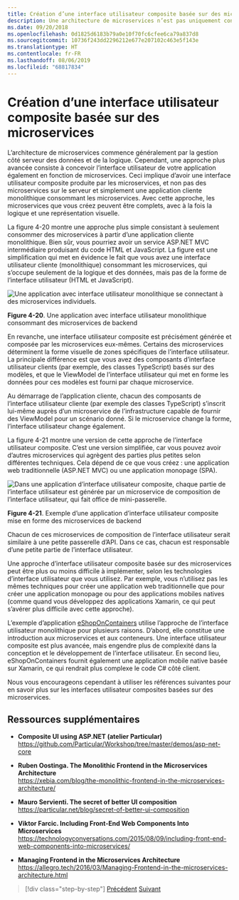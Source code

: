 ```yaml
---
title: Création d’une interface utilisateur composite basée sur des microservices
description: Une architecture de microservices n’est pas uniquement conçue pour le back-end. Elle peut également s’utiliser dans un environnement front-end comme vous allez pouvoir le voir.
ms.date: 09/20/2018
ms.openlocfilehash: 0d1825d6183b79a0e10f70fc6cfee6ca79a837d8
ms.sourcegitcommit: 10736f243dd2296212e677e207102c463e5f143e
ms.translationtype: HT
ms.contentlocale: fr-FR
ms.lasthandoff: 08/06/2019
ms.locfileid: "68817834"
---
```

# <a name="creating-composite-ui-based-on-microservices"></a>Création d’une interface utilisateur composite basée sur des microservices

L’architecture de microservices commence généralement par la gestion côté serveur des données et de la logique. Cependant, une approche plus avancée consiste à concevoir l’interface utilisateur de votre application également en fonction de microservices. Ceci implique d’avoir une interface utilisateur composite produite par les microservices, et non pas des microservices sur le serveur et simplement une application cliente monolithique consommant les microservices. Avec cette approche, les microservices que vous créez peuvent être complets, avec à la fois la logique et une représentation visuelle.

La figure 4-20 montre une approche plus simple consistant à seulement consommer des microservices à partir d’une application cliente monolithique. Bien sûr, vous pourriez avoir un service ASP.NET MVC intermédiaire produisant du code HTML et JavaScript. La figure est une simplification qui met en évidence le fait que vous avez une interface utilisateur cliente (monolithique) consommant les microservices, qui s’occupe seulement de la logique et des données, mais pas de la forme de l’interface utilisateur (HTML et JavaScript).

![Une application avec interface utilisateur monolithique se connectant à des microservices individuels.](./media/image20.png)

**Figure 4-20**. Une application avec interface utilisateur monolithique consommant des microservices de backend

En revanche, une interface utilisateur composite est précisément générée et composée par les microservices eux-mêmes. Certains des microservices déterminent la forme visuelle de zones spécifiques de l’interface utilisateur. La principale différence est que vous avez des composants d’interface utilisateur clients (par exemple, des classes TypeScript) basés sur des modèles, et que le ViewModel de l’interface utilisateur qui met en forme les données pour ces modèles est fourni par chaque microservice.

Au démarrage de l’application cliente, chacun des composants de l’interface utilisateur cliente (par exemple des classes TypeScript) s’inscrit lui-même auprès d’un microservice de l’infrastructure capable de fournir des ViewModel pour un scénario donné. Si le microservice change la forme, l’interface utilisateur change également.

La figure 4-21 montre une version de cette approche de l’interface utilisateur composite. C’est une version simplifiée, car vous pouvez avoir d’autres microservices qui agrègent des parties plus petites selon différentes techniques. Cela dépend de ce que vous créez : une application web traditionnelle (ASP.NET MVC) ou une application monopage (SPA).

![Dans une application d’interface utilisateur composite, chaque partie de l’interface utilisateur est générée par un microservice de composition de l’interface utilisateur, qui fait office de mini-passerelle.](./media/image21.png)

**Figure 4-21**. Exemple d’une application d’interface utilisateur composite mise en forme des microservices de backend

Chacun de ces microservices de composition de l’interface utilisateur serait similaire à une petite passerelle d’API. Dans ce cas, chacun est responsable d’une petite partie de l’interface utilisateur.

Une approche d’interface utilisateur composite basée sur des microservices peut être plus ou moins difficile à implémenter, selon les technologies d’interface utilisateur que vous utilisez. Par exemple, vous n’utilisez pas les mêmes techniques pour créer une application web traditionnelle que pour créer une application monopage ou pour des applications mobiles natives (comme quand vous développez des applications Xamarin, ce qui peut s’avérer plus difficile avec cette approche).

L’exemple d’application [eShopOnContainers](https://aka.ms/MicroservicesArchitecture) utilise l’approche de l’interface utilisateur monolithique pour plusieurs raisons. D’abord, elle constitue une introduction aux microservices et aux conteneurs. Une interface utilisateur composite est plus avancée, mais engendre plus de complexité dans la conception et le développement de l’interface utilisateur. En second lieu, eShopOnContainers fournit également une application mobile native basée sur Xamarin, ce qui rendrait plus complexe le code C\# côté client.

Nous vous encourageons cependant à utiliser les références suivantes pour en savoir plus sur les interfaces utilisateur composites basées sur des microservices.

## <a name="additional-resources"></a>Ressources supplémentaires

- **Composite UI using ASP.NET (atelier Particular)**  \
  <https://github.com/Particular/Workshop/tree/master/demos/asp-net-core>

- **Ruben Oostinga. The Monolithic Frontend in the Microservices Architecture** \
  <https://xebia.com/blog/the-monolithic-frontend-in-the-microservices-architecture/>

- **Mauro Servienti. The secret of better UI composition** \
  <https://particular.net/blog/secret-of-better-ui-composition>

- **Viktor Farcic. Including Front-End Web Components Into Microservices** \
  <https://technologyconversations.com/2015/08/09/including-front-end-web-components-into-microservices/>

- **Managing Frontend in the Microservices Architecture** \
  <https://allegro.tech/2016/03/Managing-Frontend-in-the-microservices-architecture.html>

>[!div class="step-by-step"]
>[Précédent](microservices-addressability-service-registry.md)
>[Suivant](resilient-high-availability-microservices.md)
